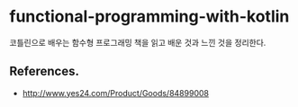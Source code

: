 # functional-programming-with-kotlin

코틀린으로 배우는 함수형 프로그래밍 책을 읽고 배운 것과 느낀 것을 정리한다.

## References.

 * http://www.yes24.com/Product/Goods/84899008
